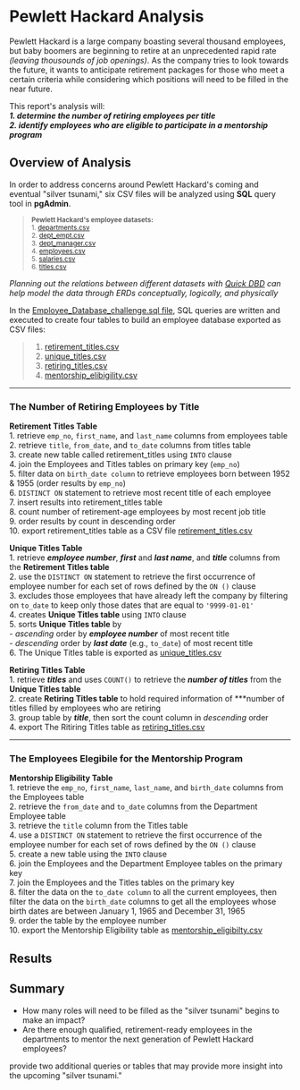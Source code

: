 # Pewlett Hackard Analysis
Pewlett Hackard is a large company boasting several thousand employees, but baby boomers are beginning to retire at an unprecedented rapid rate *(leaving thousounds of job openings)*. As the company tries to look towards the future, it wants to anticipate retirement packages for those who meet a certain criteria while considering which positions will need to be filled in the near future.

This report's analysis will:  
***1. determine the number of retiring employees per title***   
***2. identify employees who are eligible to participate in a mentorship program***

## Overview of Analysis

In order to address concerns around Pewlett Hackard's coming and eventual "silver tsunami," six CSV files will be analyzed using **SQL** query tool in **pgAdmin**.

> <sub>**Pewlett Hackard's employee datasets:**</sub>   
> <sub>1. [departments.csv](https://github.com/vzhang90/Pewlett-Hackard-Analysis/blob/main/data/departments.csv)</sub>  
> <sub>2. [dept_empt.csv](https://github.com/vzhang90/Pewlett-Hackard-Analysis/blob/main/data/dept_emp.csv)</sub>  
> <sub>3. [dept_manager.csv](https://github.com/vzhang90/Pewlett-Hackard-Analysis/blob/main/data/dept_manager.csv)</sub>  
> <sub>4. [employees.csv](https://github.com/vzhang90/Pewlett-Hackard-Analysis/blob/main/data/employees.csv)</sub>  
> <sub>5. [salaries.csv](https://github.com/vzhang90/Pewlett-Hackard-Analysis/blob/main/data/salaries.csv)</sub>  
> <sub>6. [titles.csv](https://github.com/vzhang90/Pewlett-Hackard-Analysis/blob/main/data/titles.csv)</sub>

*Planning out the relations between different datasets with [Quick DBD](https://www.quickdatabasediagrams.com/) can help model the data through ERDs conceptually, logically, and physically*

In the [Employee_Database_challenge.sql file](), SQL queries are written and executed to create four tables to build an employee database exported as CSV files:
> 1. [retirement_titles.csv]()
> 2. [unique_titles.csv]()
> 3. [retiring_titles.csv]()
> 4. [mentorship_elibigility.csv]()

---

### The Number of Retiring Employees by Title   
**Retirement Titles Table**    
        1. retrieve `emp_no`, `first_name`, and `last_name` columns from employees table    
        2. retrieve `title`, `from_date`, and `to_date` columns from titles table   
        3. create new table called retirement_titles using `INTO` clause    
        4. join the Employees and Titles tables on primary key (`emp_no`)    
        5. filter data on `birth_date column` to retrieve employees born between 1952 & 1955 (order results by `emp_no`)    
        6. `DISTINCT ON` statement to retrieve most recent title of each employee   
        7. insert results into retirement_titles table   
        8. count number of retirement-age employees by most recent job title   
        9. order results by count in descending order   
        10. export retirement_titles table as a CSV file [retirement_titles.csv]()
  
**Unique Titles Table**      
        1. retrieve ***employee number***, ***first*** and ***last name***, and ***title*** columns from the **Retirement Titles table**    
        2. use the `DISTINCT ON` statement to retrieve the first occurrence of employee number for each set of rows defined by the `ON ()` clause    
        3. excludes those employees that have already left the company by filtering on `to_date` to keep only those dates that are equal to `'9999-01-01'`    
        4. creates **Unique Titles table** using `INTO` clause   
        5. sorts **Unique Titles table** by   
                    - *ascending* order by ***employee number*** of most recent title    
                    - *descending* order by ***last date*** (e.g., `to_date`) of most recent title    
        6. The Unique Titles table is exported as [unique_titles.csv]()  

**Retiring Titles Table**     
        1. retrieve ***titles*** and uses `COUNT()` to retrieve the ***number of titles*** from the **Unique Titles table**     
        2. create **Retiring Titles table** to hold required information of ***number of titles filled by employees who are retiring     
        3. group table by ***title***, then sort the count column in *descending* order     
        4. export The Ritiring Titles table as [retiring_titles.csv]()     

---

### The Employees Elegibile for the Mentorship Program

**Mentorship Eligibility Table**    
        1. retrieve the `emp_no`, `first_name`, `last_name`, and `birth_date` columns from the Employees table     
        2. retrieve the `from_date` and `to_date` columns from the Department Employee table      
        3. retrieve the `title` column from the Titles table      
        4. use a `DISTINCT ON` statement to retrieve the first occurrence of the employee number for each set of rows defined by the `ON ()` clause     
        5. create a new table using the `INTO` clause      
        6. join the Employees and the Department Employee tables on the primary key     
        7. join the Employees and the Titles tables on the primary key     
        8. filter the data on the `to_date column` to all the current employees, then filter the data on the `birth_date` columns to get all the employees whose birth dates are between January 1, 1965 and December 31, 1965    
        9. order the table by the employee number    
        10. export the Mentorship Eligibility table as [mentorship_eligibilty.csv]()    

## Results

## Summary
- How many roles will need to be filled as the "silver tsunami" begins to make an impact?
- Are there enough qualified, retirement-ready employees in the departments to mentor the next generation of Pewlett Hackard employees?

provide two additional queries or tables that may provide more insight into the upcoming "silver tsunami." 
